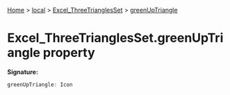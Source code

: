 [Home](./index) &gt; [local](local.md) &gt; [Excel\_ThreeTrianglesSet](local.excel_threetrianglesset.md) &gt; [greenUpTriangle](local.excel_threetrianglesset.greenuptriangle.md)

# Excel\_ThreeTrianglesSet.greenUpTriangle property


**Signature:**
```javascript
greenUpTriangle: Icon
```
